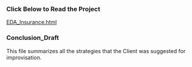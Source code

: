 ### Click Below to Read the Project 
[EDA_Insurance.html](https://htmlpreview.github.io/?https://github.com/arhamlodha318/EDA-Insurance/blob/main/EDA-Insurance.html)

### Conclusion_Draft 

This file summarizes all the strategies that the Client was suggested for improvisation.
